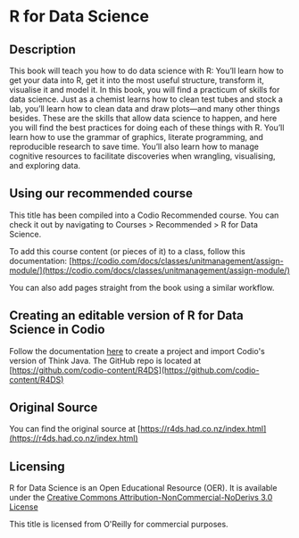 # R for Data Science

## Description
This book will teach you how to do data science with R: You’ll learn how to get your data into R, get it into the most useful structure, transform it, visualise it and model it. In this book, you will find a practicum of skills for data science. Just as a chemist learns how to clean test tubes and stock a lab, you’ll learn how to clean data and draw plots—and many other things besides. These are the skills that allow data science to happen, and here you will find the best practices for doing each of these things with R. You’ll learn how to use the grammar of graphics, literate programming, and reproducible research to save time. You’ll also learn how to manage cognitive resources to facilitate discoveries when wrangling, visualising, and exploring data.

## Using our recommended course
This title has been compiled into a Codio Recommended course. You can check it out by navigating to Courses > Recommended > R for Data Science.

To add this course content (or pieces of it) to a class, follow this documentation: [https://codio.com/docs/classes/unitmanagement/assign-module/](https://codio.com/docs/classes/unitmanagement/assign-module/)

You can also add pages straight from the book using a similar workflow.

## Creating an editable version of R for Data Science in Codio
Follow the documentation [here](https://codio.com/docs/project/creating/) to create a project and import Codio's version of Think Java. The GitHub repo is located at [https://github.com/codio-content/R4DS](https://github.com/codio-content/R4DS)

## Original Source
You can find the original source at [https://r4ds.had.co.nz/index.html](https://r4ds.had.co.nz/index.html)

## Licensing 
R for Data Science is an Open Educational Resource (OER). It is available under the [Creative Commons Attribution-NonCommercial-NoDerivs 3.0 License](https://creativecommons.org/licenses/by-nc-nd/3.0/us/)

This title is licensed from O'Reilly for commercial purposes.